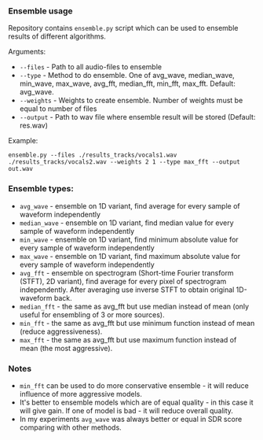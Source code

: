 ### Ensemble usage

Repository contains `ensemble.py` script which can be used to ensemble results of different algorithms.

Arguments:
* `--files` - Path to all audio-files to ensemble
* `--type` - Method to do ensemble. One of avg_wave, median_wave, min_wave, max_wave, avg_fft, median_fft, min_fft, max_fft. Default: avg_wave.
* `--weights` - Weights to create ensemble. Number of weights must be equal to number of files
* `--output` - Path to wav file where ensemble result will be stored (Default: res.wav)

Example:
```
ensemble.py --files ./results_tracks/vocals1.wav ./results_tracks/vocals2.wav --weights 2 1 --type max_fft --output out.wav
```

### Ensemble types:

* `avg_wave` - ensemble on 1D variant, find average for every sample of waveform independently
* `median_wave` - ensemble on 1D variant, find median value for every sample of waveform independently
* `min_wave` - ensemble on 1D variant, find minimum absolute value for every sample of waveform independently
* `max_wave` - ensemble on 1D variant, find maximum absolute value for every sample of waveform independently
* `avg_fft` - ensemble on spectrogram (Short-time Fourier transform (STFT), 2D variant), find average for every pixel of spectrogram independently. After averaging use inverse STFT to obtain original 1D-waveform back.
* `median_fft` - the same as avg_fft but use median instead of mean (only useful for ensembling of 3 or more sources).
* `min_fft` - the same as avg_fft but use minimum function instead of mean (reduce aggressiveness).
* `max_fft` - the same as avg_fft but use maximum function instead of mean (the most aggressive).

### Notes
* `min_fft` can be used to do more conservative ensemble - it will reduce influence of more aggressive models.
* It's better to ensemble models which are of equal quality - in this case it will give gain. If one of model is bad - it will reduce overall quality.
* In my experiments `avg_wave` was always better or equal in SDR score comparing with other methods.
